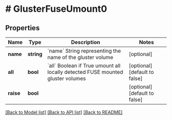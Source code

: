 # # GlusterFuseUmount0

## Properties

Name | Type | Description | Notes
------------ | ------------- | ------------- | -------------
**name** | **string** | &#x60;name&#x60; String representing the name of the gluster volume | [optional]
**all** | **bool** | &#x60;all&#x60; Boolean if True umount all locally detected FUSE         mounted gluster volumes | [optional] [default to false]
**raise** | **bool** |  | [optional] [default to false]

[[Back to Model list]](../../README.md#models) [[Back to API list]](../../README.md#endpoints) [[Back to README]](../../README.md)
